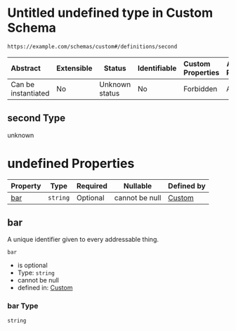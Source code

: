 # Untitled undefined type in Custom Schema

```txt
https://example.com/schemas/custom#/definitions/second
```




| Abstract            | Extensible | Status         | Identifiable | Custom Properties | Additional Properties | Access Restrictions | Defined In                                                                             |
| :------------------ | ---------- | -------------- | ------------ | :---------------- | --------------------- | ------------------- | -------------------------------------------------------------------------------------- |
| Can be instantiated | No         | Unknown status | No           | Forbidden         | Allowed               | none                | [custom.schema.json\*](../generated-schemas/custom.schema.json "open original schema") |

## second Type

unknown

# undefined Properties

| Property    | Type     | Required | Nullable       | Defined by                                                                                                                         |
| :---------- | -------- | -------- | -------------- | :--------------------------------------------------------------------------------------------------------------------------------- |
| [bar](#bar) | `string` | Optional | cannot be null | [Custom](custom-definitions-second-properties-bar.md "https&#x3A;//example.com/schemas/custom#/definitions/second/properties/bar") |

## bar

A unique identifier given to every addressable thing.


`bar`

-   is optional
-   Type: `string`
-   cannot be null
-   defined in: [Custom](custom-definitions-second-properties-bar.md "https&#x3A;//example.com/schemas/custom#/definitions/second/properties/bar")

### bar Type

`string`
